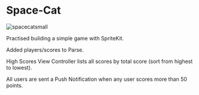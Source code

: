 Space-Cat
=========
![spacecatsmall](https://cloud.githubusercontent.com/assets/7607614/5024147/734d78de-6aba-11e4-947b-1b11005f7e17.gif)

Practised building a simple game with SpriteKit. 

Added players/scores to Parse. 

High Scores View Controller lists all scores by total score (sort from highest to lowest). 

All users are sent a Push Notification when any user scores more than 50 points. 
